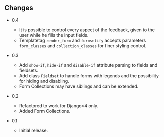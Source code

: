 ## Changes

- 0.4
  * It is possible to control every aspect of the feedback, given to the user while he fills the
    input fields.
  * Templatetag `render_form` and `formsetify` accepts parameters `form_classes` and
    `collection_classes` for finer styling control.

- 0.3
  * Add `show-if`, `hide-if` and `disable-if` attribute parsing to fields and fieldsets.
  * Add class `Fieldset` to handle forms with legends and the possibility for hiding and disabling.
  * Form Collections may have siblings and can be extended.

- 0.2
  * Refactored to work for Django>4 only.
  * Added Form Collections.

- 0.1
  * Initial release.

